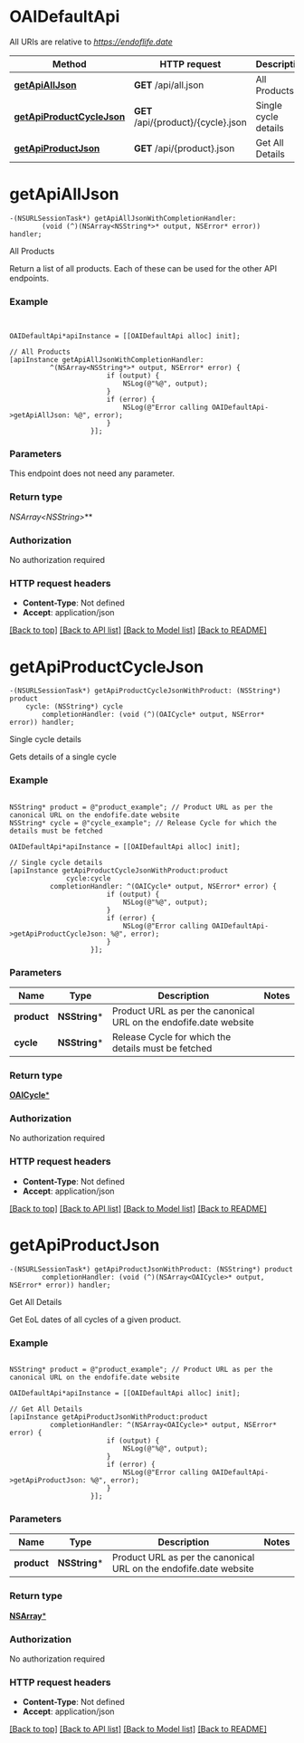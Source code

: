 # OAIDefaultApi

All URIs are relative to *https://endoflife.date*

Method | HTTP request | Description
------------- | ------------- | -------------
[**getApiAllJson**](OAIDefaultApi.md#getapialljson) | **GET** /api/all.json | All Products
[**getApiProductCycleJson**](OAIDefaultApi.md#getapiproductcyclejson) | **GET** /api/{product}/{cycle}.json | Single cycle details
[**getApiProductJson**](OAIDefaultApi.md#getapiproductjson) | **GET** /api/{product}.json | Get All Details


# **getApiAllJson**
```objc
-(NSURLSessionTask*) getApiAllJsonWithCompletionHandler: 
        (void (^)(NSArray<NSString*>* output, NSError* error)) handler;
```

All Products

Return a list of all products. Each of these can be used for the other API endpoints.

### Example
```objc


OAIDefaultApi*apiInstance = [[OAIDefaultApi alloc] init];

// All Products
[apiInstance getApiAllJsonWithCompletionHandler: 
          ^(NSArray<NSString*>* output, NSError* error) {
                        if (output) {
                            NSLog(@"%@", output);
                        }
                        if (error) {
                            NSLog(@"Error calling OAIDefaultApi->getApiAllJson: %@", error);
                        }
                    }];
```

### Parameters
This endpoint does not need any parameter.

### Return type

**NSArray<NSString*>***

### Authorization

No authorization required

### HTTP request headers

 - **Content-Type**: Not defined
 - **Accept**: application/json

[[Back to top]](#) [[Back to API list]](../README.md#documentation-for-api-endpoints) [[Back to Model list]](../README.md#documentation-for-models) [[Back to README]](../README.md)

# **getApiProductCycleJson**
```objc
-(NSURLSessionTask*) getApiProductCycleJsonWithProduct: (NSString*) product
    cycle: (NSString*) cycle
        completionHandler: (void (^)(OAICycle* output, NSError* error)) handler;
```

Single cycle details

Gets details of a single cycle

### Example
```objc

NSString* product = @"product_example"; // Product URL as per the canonical URL on the endofife.date website
NSString* cycle = @"cycle_example"; // Release Cycle for which the details must be fetched

OAIDefaultApi*apiInstance = [[OAIDefaultApi alloc] init];

// Single cycle details
[apiInstance getApiProductCycleJsonWithProduct:product
              cycle:cycle
          completionHandler: ^(OAICycle* output, NSError* error) {
                        if (output) {
                            NSLog(@"%@", output);
                        }
                        if (error) {
                            NSLog(@"Error calling OAIDefaultApi->getApiProductCycleJson: %@", error);
                        }
                    }];
```

### Parameters

Name | Type | Description  | Notes
------------- | ------------- | ------------- | -------------
 **product** | **NSString***| Product URL as per the canonical URL on the endofife.date website | 
 **cycle** | **NSString***| Release Cycle for which the details must be fetched | 

### Return type

[**OAICycle***](OAICycle.md)

### Authorization

No authorization required

### HTTP request headers

 - **Content-Type**: Not defined
 - **Accept**: application/json

[[Back to top]](#) [[Back to API list]](../README.md#documentation-for-api-endpoints) [[Back to Model list]](../README.md#documentation-for-models) [[Back to README]](../README.md)

# **getApiProductJson**
```objc
-(NSURLSessionTask*) getApiProductJsonWithProduct: (NSString*) product
        completionHandler: (void (^)(NSArray<OAICycle>* output, NSError* error)) handler;
```

Get All Details

Get EoL dates of all cycles of a given product.

### Example
```objc

NSString* product = @"product_example"; // Product URL as per the canonical URL on the endofife.date website

OAIDefaultApi*apiInstance = [[OAIDefaultApi alloc] init];

// Get All Details
[apiInstance getApiProductJsonWithProduct:product
          completionHandler: ^(NSArray<OAICycle>* output, NSError* error) {
                        if (output) {
                            NSLog(@"%@", output);
                        }
                        if (error) {
                            NSLog(@"Error calling OAIDefaultApi->getApiProductJson: %@", error);
                        }
                    }];
```

### Parameters

Name | Type | Description  | Notes
------------- | ------------- | ------------- | -------------
 **product** | **NSString***| Product URL as per the canonical URL on the endofife.date website | 

### Return type

[**NSArray<OAICycle>***](OAICycle.md)

### Authorization

No authorization required

### HTTP request headers

 - **Content-Type**: Not defined
 - **Accept**: application/json

[[Back to top]](#) [[Back to API list]](../README.md#documentation-for-api-endpoints) [[Back to Model list]](../README.md#documentation-for-models) [[Back to README]](../README.md)

